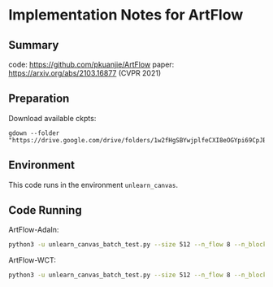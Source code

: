 # Implementation Notes for ArtFlow

## Summary
code: https://github.com/pkuanjie/ArtFlow
paper: https://arxiv.org/abs/2103.16877 (CVPR 2021)

## Preparation

Download available ckpts:
```
gdown --folder "https://drive.google.com/drive/folders/1w2fHgSBYwjplfeCXI8eOGYpi69CpJBTE"
```

## Environment
This code runs in the environment `unlearn_canvas`.

## Code Running

ArtFlow-AdaIn:
```bash
python3 -u unlearn_canvas_batch_test.py --size 512 --n_flow 8 --n_block 2 --operator wct --decoder experiments/ArtFlow-WCT/glow.pth --output_dir ./eval_results/style_transfer/artflow-wct/style60 --img_dir PATH_TO_DATASET_DIR
```

ArtFlow-WCT:
```bash
python3 -u unlearn_canvas_batch_test.py --size 512 --n_flow 8 --n_block 2 --operator adain --decoder experiments/ArtFlow-AdaIN/glow.pth --output_dir ./eval_results/style_transfer/artflow-adain/style60 --img_dir PATH_TO_DATASET_DIR

```